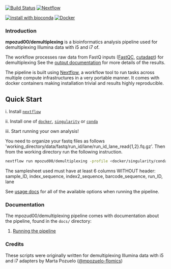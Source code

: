 [![Build Status](https://travis-ci.org/mpozud00/demultiplexing.svg?branch=master)](https://travis-ci.org/mpozud00/demultiplexing)
[![Nextflow](https://img.shields.io/badge/nextflow-%E2%89%A519.04.0-brightgreen.svg)](https://www.nextflow.io/)

[![install with bioconda](https://img.shields.io/badge/install%20with-bioconda-brightgreen.svg)](http://bioconda.github.io/)
[![Docker](https://img.shields.io/docker/automated/nfcore/rnaseq.svg)](https://hub.docker.com/r/nfcore/rnaseq/)

### Introduction

**mpozud00/demultiplexing** is a bioinformatics analysis pipeline used for demultiplexing Illumina data with i5 and i7 of.

The workflow processes raw data from FastQ inputs
([FastQC](https://www.bioinformatics.babraham.ac.uk/projects/fastqc/),
 [cutadapt](https://github.com/marcelm/cutadapt/)) for demultiplexing
  See the [output documentation](docs/output.md) for more details of the results.

The pipeline is built using [Nextflow](https://www.nextflow.io), a workflow tool to run tasks across multiple compute infrastructures in a very portable manner. It comes with docker containers making installation trivial and results highly reproducible.

## Quick Start

i. Install [`nextflow`](https://nf-co.re/usage/installation)

ii. Install one of [`docker`](https://docs.docker.com/engine/installation/), [`singularity`](https://www.sylabs.io/guides/3.0/user-guide/) or [`conda`](https://conda.io/miniconda.html)

iii. Start running your own analysis!

You need to organize your fastq files as follows 'working_directory/data/fastq/run_id/lane/run_id_lane_read{1,2}.fq.gz'. Then from the working directory run the following instruction.

```bash
nextflow run mpozud00/demultiplexing -profile <docker/singularity/conda> --input 'samplesheet.txt'
```

The samplesheet used must have at least 6 columns WITHOUT header: sample_ID, index_sequence, index2_sequence, barcode_sequence, run_ID, lane

See [usage docs](docs/usage.md) for all of the available options when running the pipeline.

### Documentation

The mpozud00/demultiplexing pipeline comes with documentation about the pipeline, found in the `docs/` directory:

1. [Running the pipeline](docs/usage.md)

### Credits

These scripts were originally written for demultiplexing Illumina data with i5 and i7 adapters by Marta Pozuelo ([@mpozuelo-flomics](https://github.com/mpozud00))
